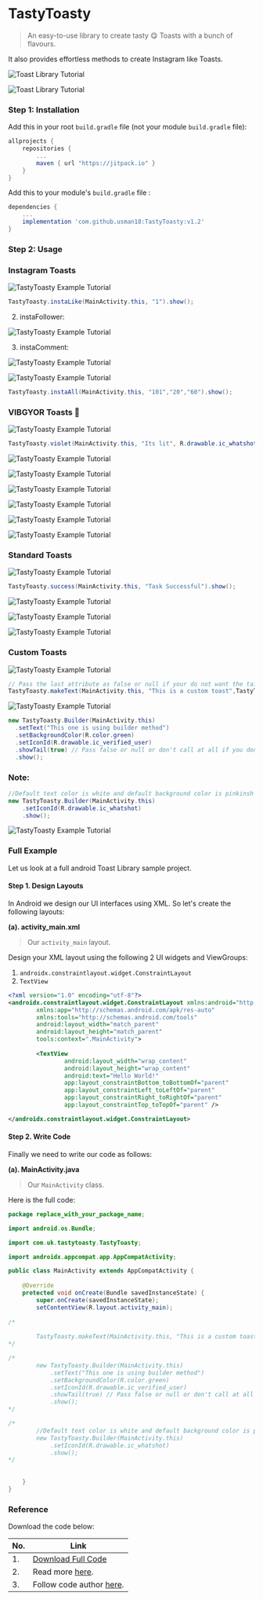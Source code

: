 # TastyToasty

>  An easy-to-use library to create tasty 😋 Toasts with a bunch of flavours.

It also provides effortless methods to create Instagram like Toasts.

![Toast Library Tutorial](https://camo.githubusercontent.com/5fd4abe2fd3e079007336099d43e2a682894e688c9faaa9acb4ef511ac4ff741/68747470733a2f2f696d672e736869656c64732e696f2f62616467652f4150492d31392532422d627269676874677265656e2e7376673f7374796c653d666c6174)

![Toast Library Tutorial](https://camo.githubusercontent.com/3bbfc03bf81a6cd7b823b1ebb59bc38e8d9b903d6982f4d85956261997498951/68747470733a2f2f6a69747061636b2e696f2f762f75736d616e31382f5461737479546f617374792e737667)


### Step 1:  Installation

Add this in your root ``build.gradle`` file (not your module ``build.gradle`` file):

```groovy
allprojects {
	repositories {
		...
		maven { url "https://jitpack.io" }
	}
}
```

Add this to your module's `build.gradle` file :

```groovy
dependencies {
	...
    implementation 'com.github.usman18:TastyToasty:v1.2'
}
```


### Step 2: Usage

### Instagram Toasts

![TastyToasty Example Tutorial](https://github.com/usman18/TastyToasty/raw/master/Screenshots/Instagram/like.JPG)


```java
TastyToasty.instaLike(MainActivity.this, "1").show();
```

2. instaFollower:

![TastyToasty Example Tutorial](https://github.com/usman18/TastyToasty/raw/master/Screenshots/Instagram/follower.JPG)

3. instaComment:

![TastyToasty Example Tutorial](https://github.com/usman18/TastyToasty/raw/master/Screenshots/Instagram/comment.JPG)

![TastyToasty Example Tutorial](https://github.com/usman18/TastyToasty/raw/master/Screenshots/Instagram/InstaAll.JPG)


```java
TastyToasty.instaAll(MainActivity.this, "101","20","60").show();
```


### VIBGYOR Toasts 🌈

![TastyToasty Example Tutorial](https://github.com/usman18/TastyToasty/raw/master/Screenshots/vibgyor/violet.JPG)


```java
TastyToasty.violet(MainActivity.this, "Its lit", R.drawable.ic_whatshot).show();
```

![TastyToasty Example Tutorial](https://github.com/usman18/TastyToasty/raw/master/Screenshots/vibgyor/indigo.JPG)

![TastyToasty Example Tutorial](https://github.com/usman18/TastyToasty/raw/master/Screenshots/vibgyor/blue.JPG)

![TastyToasty Example Tutorial](https://github.com/usman18/TastyToasty/raw/master/Screenshots/vibgyor/Green.JPG)

![TastyToasty Example Tutorial](https://github.com/usman18/TastyToasty/raw/master/Screenshots/vibgyor/yellow.JPG)

![TastyToasty Example Tutorial](https://github.com/usman18/TastyToasty/raw/master/Screenshots/vibgyor/orange.JPG)

![TastyToasty Example Tutorial](https://github.com/usman18/TastyToasty/raw/master/Screenshots/vibgyor/red.JPG)


### Standard Toasts

![TastyToasty Example Tutorial](https://github.com/usman18/TastyToasty/raw/master/Screenshots/standard/success.JPG)


```java
TastyToasty.success(MainActivity.this, "Task Successful").show();
```

![TastyToasty Example Tutorial](https://github.com/usman18/TastyToasty/raw/master/Screenshots/standard/error.JPG)

![TastyToasty Example Tutorial](https://github.com/usman18/TastyToasty/raw/master/Screenshots/standard/trending.JPG)

![TastyToasty Example Tutorial](https://github.com/usman18/TastyToasty/raw/master/Screenshots/standard/star.JPG)


### Custom Toasts

![TastyToasty Example Tutorial](https://github.com/usman18/TastyToasty/raw/master/Screenshots/Custom/custom.JPG)


```java
// Pass the last attribute as false or null if your do not want the tail in Toast
TastyToasty.makeText(MainActivity.this, "This is a custom toast",TastyToasty.LONG, R.drawable.ic_action_favourite, R.color.violet, R.color.white, true).show();
```

![TastyToasty Example Tutorial](https://github.com/usman18/TastyToasty/raw/master/Screenshots/Custom/builder.JPG)


```java
new TastyToasty.Builder(MainActivity.this)
  .setText("This one is using builder method")    
  .setBackgroundColor(R.color.green)      
  .setIconId(R.drawable.ic_verified_user)
  .showTail(true) // Pass false or null or don't call at all if you don't want the "tail" in your toast
  .show();
```


### Note:


```java
//Default text color is white and default background color is pinkinsh red
new TastyToasty.Builder(MainActivity.this)
    .setIconId(R.drawable.ic_whatshot)
    .show();
```

![TastyToasty Example Tutorial](https://github.com/usman18/TastyToasty/raw/master/Screenshots/Custom/trending_custom.JPG)


### Full Example

Let us look at a full android Toast Library sample project.

<!--more-->

#### Step 1. Design Layouts

In Android we design our UI interfaces using XML. So let's create the following layouts:


**(a). activity_main.xml**


> Our `activity_main` layout.

Design your XML layout using the following 2 UI widgets and ViewGroups:

1. `androidx.constraintlayout.widget.ConstraintLayout`
2. `TextView`

```xml
<?xml version="1.0" encoding="utf-8"?>
<androidx.constraintlayout.widget.ConstraintLayout xmlns:android="http://schemas.android.com/apk/res/android"
        xmlns:app="http://schemas.android.com/apk/res-auto"
        xmlns:tools="http://schemas.android.com/tools"
        android:layout_width="match_parent"
        android:layout_height="match_parent"
        tools:context=".MainActivity">
        
        <TextView
                android:layout_width="wrap_content"
                android:layout_height="wrap_content"
                android:text="Hello World!"
                app:layout_constraintBottom_toBottomOf="parent"
                app:layout_constraintLeft_toLeftOf="parent"
                app:layout_constraintRight_toRightOf="parent"
                app:layout_constraintTop_toTopOf="parent" />

</androidx.constraintlayout.widget.ConstraintLayout>
```

#### Step 2. Write Code

Finally we need to write our code as follows:


**(a). MainActivity.java**

> Our `MainActivity` class.

Here is the full code:

```java
package replace_with_your_package_name;

import android.os.Bundle;

import com.uk.tastytoasty.TastyToasty;

import androidx.appcompat.app.AppCompatActivity;

public class MainActivity extends AppCompatActivity {
	
	@Override
	protected void onCreate(Bundle savedInstanceState) {
		super.onCreate(savedInstanceState);
		setContentView(R.layout.activity_main);
		
/*
		
		TastyToasty.makeText(MainActivity.this, "This is a custom toast",TastyToasty.LONG, R.drawable.ic_action_favourite, R.color.violet, R.color.white, true).show();
*/

/*
		new TastyToasty.Builder(MainActivity.this)
			.setText("This one is using builder method")
			.setBackgroundColor(R.color.green)
			.setIconId(R.drawable.ic_verified_user)
			.showTail(true) // Pass false or null or don't call at all if you don't want the "tail" in your toast
			.show();
*/

/*
		//Default text color is white and default background color is pinkinsh red
		new TastyToasty.Builder(MainActivity.this)
			.setIconId(R.drawable.ic_whatshot)
			.show();
*/
	
		
	}
}


```

### Reference

Download the code below:

|No.|Link|
|--|---|
|1.|[Download Full Code](https://github.com/usman18/TastyToasty/archive/refs/heads/master.zip)|
|2.|Read more [here](https://github.com/usman18/TastyToasty).|
|3.|Follow code author [here](https://github.com/usman18).|
